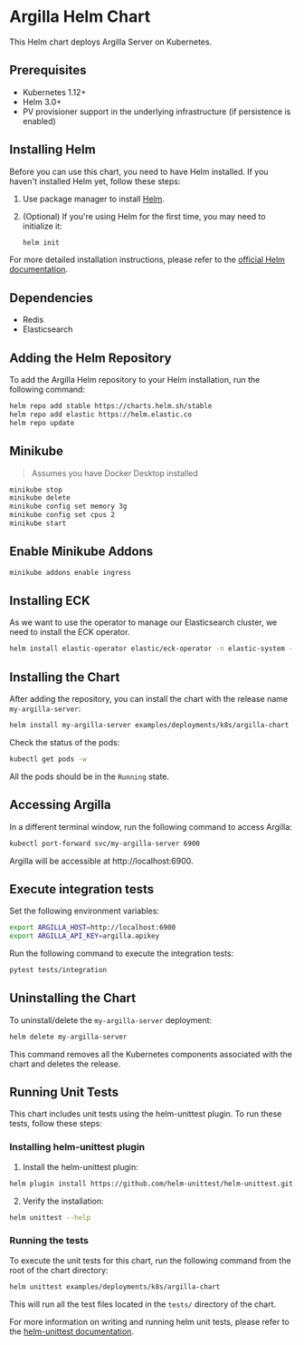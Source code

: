 # Argilla Helm Chart

This Helm chart deploys Argilla Server on Kubernetes.

## Prerequisites

- Kubernetes 1.12+
- Helm 3.0+
- PV provisioner support in the underlying infrastructure (if persistence is enabled)

## Installing Helm

Before you can use this chart, you need to have Helm installed. If you haven't installed Helm yet, follow these steps:

1. Use package manager to install [Helm](https://helm.sh/docs/intro/install/#through-package-managers).

2. (Optional) If you're using Helm for the first time, you may need to initialize it:

   ```bash
   helm init
   ```

For more detailed installation instructions, please refer to the [official Helm documentation](https://helm.sh/docs/intro/install/).

## Dependencies

- Redis
- Elasticsearch

## Adding the Helm Repository

To add the Argilla Helm repository to your Helm installation, run the following command:

```bash
helm repo add stable https://charts.helm.sh/stable
helm repo add elastic https://helm.elastic.co
helm repo update
```

## Minikube
> Assumes you have Docker Desktop installed
```bash
minikube stop
minikube delete
minikube config set memory 3g
minikube config set cpus 2
minikube start
```
## Enable Minikube Addons
```bash
minikube addons enable ingress

```
## Installing ECK
As we want to use the operator to manage our Elasticsearch cluster, we need to install the ECK operator.
```bash
helm install elastic-operator elastic/eck-operator -n elastic-system --create-namespace
```
## Installing the Chart

After adding the repository, you can install the chart with the release name `my-argilla-server`:

```bash
helm install my-argilla-server examples/deployments/k8s/argilla-chart
```

Check the status of the pods:

```bash
kubectl get pods -w
```
All the pods should be in the `Running` state.

## Accessing Argilla

In a different terminal window, run the following command to access Argilla:
```bash
kubectl port-forward svc/my-argilla-server 6900
```
Argilla will be accessible at http://localhost:6900.

## Execute integration tests

Set the following environment variables:
```bash
export ARGILLA_HOST=http://localhost:6900
export ARGILLA_API_KEY=argilla.apikey
```

Run the following command to execute the integration tests:
```bash
pytest tests/integration
```

## Uninstalling the Chart

To uninstall/delete the `my-argilla-server` deployment:

```bash
helm delete my-argilla-server
```

This command removes all the Kubernetes components associated with the chart and deletes the release.

## Running Unit Tests

This chart includes unit tests using the helm-unittest plugin. To run these tests, follow these steps:

### Installing helm-unittest plugin

1. Install the helm-unittest plugin:

```bash
helm plugin install https://github.com/helm-unittest/helm-unittest.git
```

2. Verify the installation:

```bash
helm unittest --help
```

### Running the tests

To execute the unit tests for this chart, run the following command from the root of the chart directory:

```bash
helm unittest examples/deployments/k8s/argilla-chart
```

This will run all the test files located in the `tests/` directory of the chart.

For more information on writing and running helm unit tests, please refer to the [helm-unittest documentation](https://github.com/helm-unittest/helm-unittest).
